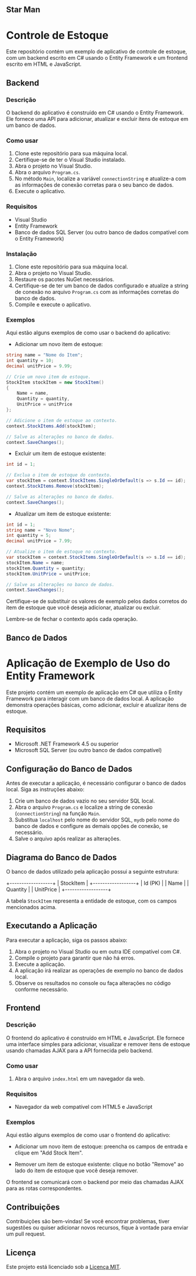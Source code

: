 ## Star Man

# Controle de Estoque

Este repositório contém um exemplo de aplicativo de controle de estoque, com um backend escrito em C# usando o Entity Framework e um frontend escrito em HTML e JavaScript.

## Backend

### Descrição

O backend do aplicativo é construído em C# usando o Entity Framework. Ele fornece uma API para adicionar, atualizar e excluir itens de estoque em um banco de dados.

### Como usar

1. Clone este repositório para sua máquina local.
2. Certifique-se de ter o Visual Studio instalado.
3. Abra o projeto no Visual Studio.
4. Abra o arquivo `Program.cs`.
5. No método `Main`, localize a variável `connectionString` e atualize-a com as informações de conexão corretas para o seu banco de dados.
6. Execute o aplicativo.

### Requisitos

- Visual Studio
- Entity Framework
- Banco de dados SQL Server (ou outro banco de dados compatível com o Entity Framework)

### Instalação

1. Clone este repositório para sua máquina local.
2. Abra o projeto no Visual Studio.
3. Restaure os pacotes NuGet necessários.
4. Certifique-se de ter um banco de dados configurado e atualize a string de conexão no arquivo `Program.cs` com as informações corretas do banco de dados.
5. Compile e execute o aplicativo.

### Exemplos

Aqui estão alguns exemplos de como usar o backend do aplicativo:

- Adicionar um novo item de estoque:

```csharp
string name = "Nome do Item";
int quantity = 10;
decimal unitPrice = 9.99;

// Crie um novo item de estoque.
StockItem stockItem = new StockItem()
{
    Name = name,
    Quantity = quantity,
    UnitPrice = unitPrice
};

// Adicione o item de estoque ao contexto.
context.StockItems.Add(stockItem);

// Salve as alterações no banco de dados.
context.SaveChanges();
```

- Excluir um item de estoque existente:

```csharp
int id = 1;

// Exclua o item de estoque do contexto.
var stockItem = context.StockItems.SingleOrDefault(s => s.Id == id);
context.StockItems.Remove(stockItem);

// Salve as alterações no banco de dados.
context.SaveChanges();
```

- Atualizar um item de estoque existente:

```csharp
int id = 1;
string name = "Novo Nome";
int quantity = 5;
decimal unitPrice = 7.99;

// Atualize o item de estoque no contexto.
var stockItem = context.StockItems.SingleOrDefault(s => s.Id == id);
stockItem.Name = name;
stockItem.Quantity = quantity;
stockItem.UnitPrice = unitPrice;

// Salve as alterações no banco de dados.
context.SaveChanges();
```

Certifique-se de substituir os valores de exemplo pelos dados corretos do item de estoque que você deseja adicionar, atualizar ou excluir.

Lembre-se de fechar o contexto após cada operação.

## Banco de Dados 
# Aplicação de Exemplo de Uso do Entity Framework

Este projeto contém um exemplo de aplicação em C# que utiliza o Entity Framework para interagir com um banco de dados local. A aplicação demonstra operações básicas, como adicionar, excluir e atualizar itens de estoque.

## Requisitos

- Microsoft .NET Framework 4.5 ou superior
- Microsoft SQL Server (ou outro banco de dados compatível)

## Configuração do Banco de Dados

Antes de executar a aplicação, é necessário configurar o banco de dados local. Siga as instruções abaixo:

1. Crie um banco de dados vazio no seu servidor SQL local.
2. Abra o arquivo `Program.cs` e localize a string de conexão (`connectionString`) na função `Main`.
3. Substitua `localhost` pelo nome do servidor SQL, `mydb` pelo nome do banco de dados e configure as demais opções de conexão, se necessário.
4. Salve o arquivo após realizar as alterações.

## Diagrama do Banco de Dados

O banco de dados utilizado pela aplicação possui a seguinte estrutura:

   +------------------+
      | StockItem |
   +------------------+
      | Id (PK) |
      | Name |
      | Quantity |
      | UnitPrice |
   +------------------+

A tabela `StockItem` representa a entidade de estoque, com os campos mencionados acima.

## Executando a Aplicação

Para executar a aplicação, siga os passos abaixo:

1. Abra o projeto no Visual Studio ou em outra IDE compatível com C#.
2. Compile o projeto para garantir que não há erros.
3. Execute a aplicação.
4. A aplicação irá realizar as operações de exemplo no banco de dados local.
5. Observe os resultados no console ou faça alterações no código conforme necessário.




## Frontend

### Descrição

O frontend do aplicativo é construído em HTML e JavaScript. Ele fornece uma interface simples para adicionar, visualizar e remover itens de estoque usando chamadas AJAX para a API fornecida pelo backend.

### Como usar

1. Abra o arquivo `index.html` em um navegador da web.

### Requisitos

- Navegador da web compatível com HTML5 e JavaScript

### Exemplos



Aqui estão alguns exemplos de como usar o frontend do aplicativo:

- Adicionar um novo item de estoque: preencha os campos de entrada e clique em "Add Stock Item".

- Remover um item de estoque existente: clique no botão "Remove" ao lado do item de estoque que você deseja remover.

O frontend se comunicará com o backend por meio das chamadas AJAX para as rotas correspondentes.

## Contribuições

Contribuições são bem-vindas! Se você encontrar problemas, tiver sugestões ou quiser adicionar novos recursos, fique à vontade para enviar um pull request.

## Licença

Este projeto está licenciado sob a [Licença MIT](LICENSE).
